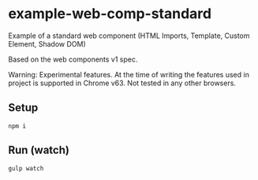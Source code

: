 # example-web-comp-standard
Example of a standard web component (HTML Imports, Template, Custom Element, Shadow DOM)

Based on the web components v1 spec.

Warning: Experimental features. At the time of writing the features used in project is supported in Chrome v63. Not tested in any other browsers.

## Setup
```npm i```

## Run (watch)
```gulp watch```